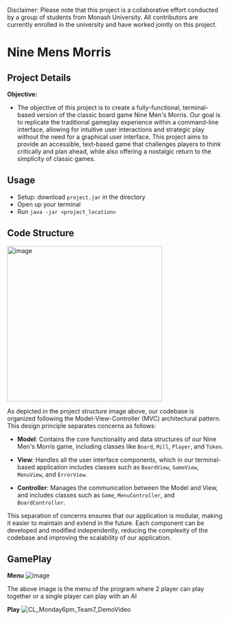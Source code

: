 Disclaimer: Please note that this project is a collaborative effort conducted by a group of students from Monash University. All contributors are currently enrolled in the university and have worked jointly on this project.

# Nine Mens Morris
## Project Details

**Objective:**

- The objective of this project is to create a fully-functional, terminal-based version of the classic board game Nine Men's Morris. Our goal is to replicate the traditional gameplay experience within a command-line interface, allowing for intuitive user interactions and strategic play without the need for a graphical user interface. This project aims to provide an accessible, text-based game that challenges players to think critically and plan ahead, while also offering a nostalgic return to the simplicity of classic games.

## Usage

- Setup: download ```project.jar``` in the directory
- Open up your terminal
- Run ```java -jar <project_location>```

## Code Structure
<img width="361" alt="image" src="https://github.com/WCYSelina/Nine-Mans-Morris/assets/95896839/001eecf4-19ab-4d16-9fe7-a82c3c984676">

As depicted in the project structure image above, our codebase is organized following the Model-View-Controller (MVC) architectural pattern. This design principle separates concerns as follows:

- **Model**: Contains the core functionality and data structures of our Nine Men's Morris game, including classes like `Board`, `Mill`, `Player`, and `Token`.

- **View**: Handles all the user interface components, which in our terminal-based application includes classes such as `BoardView`, `GameView`, `MenuView`, and `ErrorView`.

- **Controller**: Manages the communication between the Model and View, and includes classes such as `Game`, `MenuController`, and `BoardController`.

This separation of concerns ensures that our application is modular, making it easier to maintain and extend in the future. Each component can be developed and modified independently, reducing the complexity of the codebase and improving the scalability of our application.

## GamePlay

**Menu**
![image](https://github.com/WCYSelina/Nine-Mans-Morris/assets/95896839/fb96fada-f256-4958-aaea-c41bdce28287)

The above image is the menu of the program where 2 player can play together or a single player can play with an AI

**Play**
![CL_Monday6pm_Team7_DemoVideo](https://github.com/WCYSelina/Nine-Mans-Morris/assets/95896839/32fd2bc6-fcfc-436b-afa2-99bffbc0c33f)







